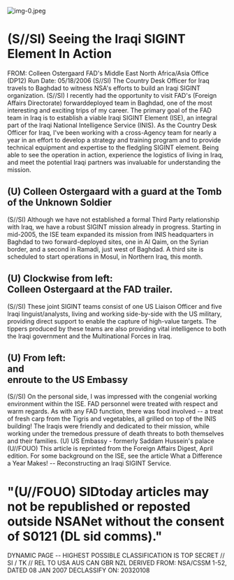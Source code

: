 ![img-0.jpeg](img-0.jpeg)

# (S//SI) Seeing the Iraqi SIGINT Element In Action 

FROM: Colleen Ostergaard
FAD's Middle East North Africa/Asia Office (DP12)
Run Date: 05/18/2006
(S//SI) The Country Desk Officer for Iraq travels to Baghdad to witness NSA's efforts to build an Iraqi SIGINT organization.
(S//SI) I recently had the opportunity to visit FAD's (Foreign Affairs Directorate) forwarddeployed team in Baghdad, one of the most interesting and exciting trips of my career. The primary goal of the FAD team in Iraq is to establish a viable Iraqi SIGINT Element (ISE), an integral part of the Iraqi National Intelligence Service (INIS). As the Country Desk Officer for Iraq, I've been working with a cross-Agency team for nearly a year in an effort to develop a strategy and training program and to provide technical equipment and expertise to the fledgling SIGINT element. Being able to see the operation in action, experience the logistics of living in Iraq, and meet the potential Iraqi partners was invaluable for understanding the mission.

## (U) Colleen Ostergaard with a guard at the Tomb of the Unknown Soldier

(S//SI) Although we have not established a formal Third Party relationship with Iraq, we have a robust SIGINT mission already in progress. Starting in mid-2005, the ISE team expanded its mission from INIS headquarters in Baghdad to two forward-deployed sites, one in Al Qaim, on the Syrian border, and a second in Ramadi, just west of Baghdad. A third site is scheduled to start operations in Mosul, in Northern Iraq, this month.

## (U) Clockwise from left: <br> Colleen Ostergaard at the FAD trailer.

(S//SI) These joint SIGINT teams consist of one US Liaison Officer and five Iraqi linguist/analysts, living and working side-by-side with the US military, providing direct support to enable the capture of high-value targets. The tippers produced by these teams are also providing vital intelligence to both the Iraqi government and the Multinational Forces in Iraq.

## (U) From left: <br> and <br> enroute to the US Embassy

(S//SI) On the personal side, I was impressed with the congenial working environment within the ISE. FAD personnel were treated with respect and warm regards. As with any FAD function, there was food involved -- a treat of fresh carp from the Tigris and vegetables, all grilled on top of the INIS building! The Iraqis were friendly and dedicated to their mission, while working under the tremedous pressure of death threats to both themselves and their families.
(U) US Embassy - formerly Saddam Hussein's palace
(U//FOUO) This article is reprinted from the Foreign Affairs Digest, April edition. For some background on the ISE, see the article What a Difference a Year Makes! -- Reconstructing an Iraqi SIGINT Service.

# "(U//FOUO) SIDtoday articles may not be republished or reposted outside NSANet without the consent of S0121 (DL sid comms)." 

DYNAMIC PAGE -- HIGHEST POSSIBLE CLASSIFICATION IS TOP SECRET // SI / TK // REL TO USA AUS CAN GBR NZL DERIVED FROM: NSA/CSSM 1-52, DATED 08 JAN 2007 DECLASSIFY ON: 20320108
